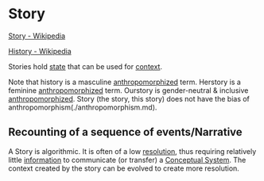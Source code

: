 # Story

[Story - Wikipedia](https://en.wikipedia.org/wiki/Story)

[History - Wikipedia](https://en.wikipedia.org/wiki/History)

Stories hold [state](./src/state.md) that can be used for [context](./context.md).

Note that history is a masculine [anthropomorphized](./anthropomorphism.md) term. Herstory is a feminine [anthropomorphized](./anthropomorphism.md) term. Ourstory is gender-neutral & inclusive [anthropomorphized](./anthropomorphism.md). Story (the story, this story) does not have the bias of anthropomorphism(./anthropomorphism.md).

## Recounting of a sequence of events/Narrative

A Story is algorithmic. It is often of a low [resolution](./resolution.md), thus requiring relatively little [information](./information.md) to communicate (or transfer) a [Conceptual System](./conceptual-system.md). The context created by the story can be evolved to create more resolution.
